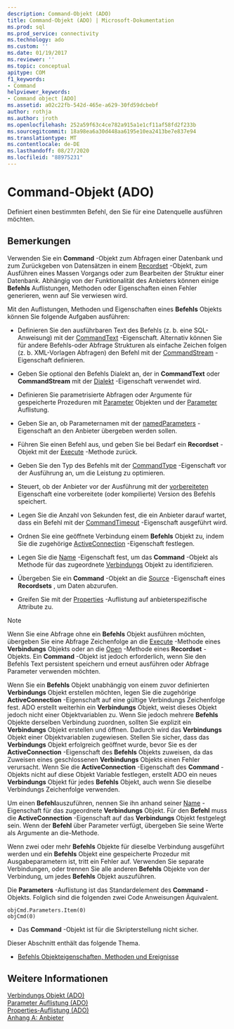 ```yaml
---
description: Command-Objekt (ADO)
title: Command-Objekt (ADO) | Microsoft-Dokumentation
ms.prod: sql
ms.prod_service: connectivity
ms.technology: ado
ms.custom: ''
ms.date: 01/19/2017
ms.reviewer: ''
ms.topic: conceptual
apitype: COM
f1_keywords:
- Command
helpviewer_keywords:
- Command object [ADO]
ms.assetid: a02c22fb-542d-465e-a629-30fd59dcbebf
author: rothja
ms.author: jroth
ms.openlocfilehash: 252a59f63c4ce782a915a1e1cf11af58fd2f233b
ms.sourcegitcommit: 18a98ea6a30d448aa6195e10ea2413be7e837e94
ms.translationtype: MT
ms.contentlocale: de-DE
ms.lasthandoff: 08/27/2020
ms.locfileid: "88975231"
---
```

# <a name="command-object-ado"></a>Command-Objekt (ADO)
Definiert einen bestimmten Befehl, den Sie für eine Datenquelle ausführen möchten.  
  
## <a name="remarks"></a>Bemerkungen  
 Verwenden Sie ein **Command** -Objekt zum Abfragen einer Datenbank und zum Zurückgeben von Datensätzen in einem [Recordset](./recordset-object-ado.md) -Objekt, zum Ausführen eines Massen Vorgangs oder zum Bearbeiten der Struktur einer Datenbank. Abhängig von der Funktionalität des Anbieters können einige **Befehls** Auflistungen, Methoden oder Eigenschaften einen Fehler generieren, wenn auf Sie verwiesen wird.  
  
 Mit den Auflistungen, Methoden und Eigenschaften eines **Befehls** Objekts können Sie folgende Aufgaben ausführen:  
  
-   Definieren Sie den ausführbaren Text des Befehls (z. b. eine SQL-Anweisung) mit der [CommandText](./commandtext-property-ado.md) -Eigenschaft. Alternativ können Sie für andere Befehls-oder Abfrage Strukturen als einfache Zeichen folgen (z. b. XML-Vorlagen Abfragen) den Befehl mit der [CommandStream](./commandstream-property-ado.md) -Eigenschaft definieren.  
  
-   Geben Sie optional den Befehls Dialekt an, der in **CommandText** oder **CommandStream** mit der [Dialekt](./dialect-property.md) -Eigenschaft verwendet wird.  
  
-   Definieren Sie parametrisierte Abfragen oder Argumente für gespeicherte Prozeduren mit [Parameter](./parameter-object.md) Objekten und der [Parameter](./parameters-collection-ado.md) Auflistung.  
  
-   Geben Sie an, ob Parameternamen mit der [namedParameters](./namedparameters-property-ado.md) -Eigenschaft an den Anbieter übergeben werden sollen.  
  
-   Führen Sie einen Befehl aus, und geben Sie bei Bedarf ein **Recordset** -Objekt mit der [Execute](./execute-method-ado-command.md) -Methode zurück.  
  
-   Geben Sie den Typ des Befehls mit der [CommandType](./commandtype-property-ado.md) -Eigenschaft vor der Ausführung an, um die Leistung zu optimieren.  
  
-   Steuert, ob der Anbieter vor der Ausführung mit der [vorbereiteten](./prepared-property-ado.md) Eigenschaft eine vorbereitete (oder kompilierte) Version des Befehls speichert.  
  
-   Legen Sie die Anzahl von Sekunden fest, die ein Anbieter darauf wartet, dass ein Befehl mit der [CommandTimeout](./commandtimeout-property-ado.md) -Eigenschaft ausgeführt wird.  
  
-   Ordnen Sie eine geöffnete Verbindung einem **Befehls** Objekt zu, indem Sie die zugehörige [ActiveConnection](./activeconnection-property-ado.md) -Eigenschaft festlegen.  
  
-   Legen Sie die [Name](./name-property-ado.md) -Eigenschaft fest, um das **Command** -Objekt als Methode für das zugeordnete [Verbindungs](./connection-object-ado.md) Objekt zu identifizieren.  
  
-   Übergeben Sie ein **Command** -Objekt an die [Source](./source-property-ado-recordset.md) -Eigenschaft eines **Recordsets** , um Daten abzurufen.  
  
-   Greifen Sie mit der [Properties](./properties-collection-ado.md) -Auflistung auf anbieterspezifische Attribute zu.  
  
> [!NOTE]
>  Wenn Sie eine Abfrage ohne ein **Befehls** Objekt ausführen möchten, übergeben Sie eine Abfrage Zeichenfolge an die [Execute](./execute-method-ado-connection.md) -Methode eines **Verbindungs** Objekts oder an die [Open](./open-method-ado-recordset.md) -Methode eines **Recordset** -Objekts. Ein **Command** -Objekt ist jedoch erforderlich, wenn Sie den Befehls Text persistent speichern und erneut ausführen oder Abfrage Parameter verwenden möchten.  
  
 Wenn Sie ein **Befehls** Objekt unabhängig von einem zuvor definierten **Verbindungs** Objekt erstellen möchten, legen Sie die zugehörige **ActiveConnection** -Eigenschaft auf eine gültige Verbindungs Zeichenfolge fest. ADO erstellt weiterhin ein **Verbindungs** Objekt, weist dieses Objekt jedoch nicht einer Objektvariablen zu. Wenn Sie jedoch mehrere **Befehls** Objekte derselben Verbindung zuordnen, sollten Sie explizit ein **Verbindungs** Objekt erstellen und öffnen. Dadurch wird das **Verbindungs** Objekt einer Objektvariablen zugewiesen. Stellen Sie sicher, dass das **Verbindungs** Objekt erfolgreich geöffnet wurde, bevor Sie es der **ActiveConnection** -Eigenschaft des **Befehls** Objekts zuweisen, da das Zuweisen eines geschlossenen **Verbindungs** Objekts einen Fehler verursacht. Wenn Sie die **ActiveConnection** -Eigenschaft des **Command** -Objekts nicht auf diese Objekt Variable festlegen, erstellt ADO ein neues **Verbindungs** Objekt für jedes **Befehls** Objekt, auch wenn Sie dieselbe Verbindungs Zeichenfolge verwenden.  
  
 Um einen **Befehl**auszuführen, nennen Sie ihn anhand seiner [Name](./name-property-ado.md) -Eigenschaft für das zugeordnete **Verbindungs** Objekt. Für den **Befehl** muss die **ActiveConnection** -Eigenschaft auf das **Verbindungs** Objekt festgelegt sein. Wenn der **Befehl** über Parameter verfügt, übergeben Sie seine Werte als Argumente an die-Methode.  
  
 Wenn zwei oder mehr **Befehls** Objekte für dieselbe Verbindung ausgeführt werden und ein **Befehls** Objekt eine gespeicherte Prozedur mit Ausgabeparametern ist, tritt ein Fehler auf. Verwenden Sie separate Verbindungen, oder trennen Sie alle anderen **Befehls** Objekte von der Verbindung, um jedes **Befehls** Objekt auszuführen.  
  
 Die **Parameters** -Auflistung ist das Standardelement des **Command** -Objekts. Folglich sind die folgenden zwei Code Anweisungen Äquivalent.  
  
```  
objCmd.Parameters.Item(0)  
objCmd(0)  
```  
  
-   Das **Command** -Objekt ist für die Skripterstellung nicht sicher.  
  
 Dieser Abschnitt enthält das folgende Thema.  
  
-   [Befehls Objekteigenschaften, Methoden und Ereignisse](./command-object-properties-methods-and-events.md)  
  
## <a name="see-also"></a>Weitere Informationen  
 [Verbindungs Objekt (ADO)](./connection-object-ado.md)   
 [Parameter Auflistung (ADO)](./parameters-collection-ado.md)   
 [Properties-Auflistung (ADO)](./properties-collection-ado.md)   
 [Anhang A: Anbieter](../../guide/appendixes/appendix-a-providers.md)